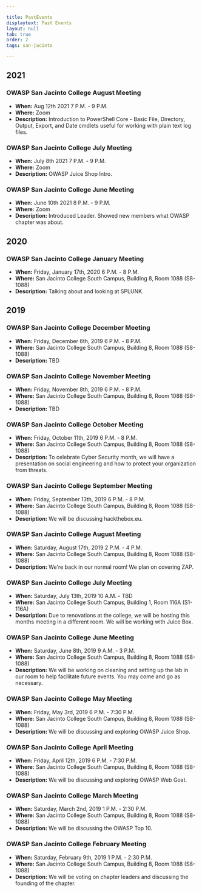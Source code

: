 ```yaml
---

title: PastEvents
displaytext: Past Events
layout: null
tab: true
order: 2
tags: san-jacinto

---
```


## 2021
### OWASP San Jacinto College August Meeting

- **When:** Aug 12th 2021 7 P.M. - 9 P.M.
- **Where:** Zoom
- **Description:** Introduction to PowerShell Core - Basic File, Directory, Output, Export, and Date cmdlets useful for working with plain text log files.
### OWASP San Jacinto College July Meeting

- **When:** July 8th 2021 7 P.M. - 9 P.M.
- **Where:** Zoom
- **Description:** OWASP Juice Shop Intro.

### OWASP San Jacinto College June Meeting

- **When:** June 10th 2021 8 P.M. - 9 P.M.
- **Where:** Zoom
- **Description:** Introduced Leader. Showed new members what OWASP chapter was about. 

## 2020

### OWASP San Jacinto College January Meeting

- **When:** Friday, January 17th, 2020  6 P.M. - 8 P.M. 
- **Where:** San Jacinto College South Campus, Building 8, Room 1088 (S8-1088)
- **Description:** Talking about and looking at SPLUNK.

## 2019

### OWASP San Jacinto College December Meeting

- **When:** Friday, December 6th, 2019  6 P.M. - 8 P.M. 
- **Where:** San Jacinto College South Campus, Building 8, Room 1088 (S8-1088)
- **Description:** TBD

### OWASP San Jacinto College November Meeting

- **When:** Friday, November 8th, 2019  6 P.M. - 8 P.M.
- **Where:** San Jacinto College South Campus, Building 8, Room 1088 (S8-1088)
- **Description:** TBD

### OWASP San Jacinto College October Meeting

- **When:** Friday, October 11th, 2019  6 P.M. - 8 P.M. 
- **Where:** San Jacinto College South Campus, Building 8, Room 1088 (S8-1088)
- **Description:** To celebrate Cyber Security month, we will have a presentation on social engineering and how to protect your organization from threats.

### OWASP San Jacinto College September Meeting

- **When:** Friday, September 13th, 2019  6 P.M. - 8 P.M. 
- **Where:** San Jacinto College South Campus, Building 8, Room 1088 (S8-1088)
- **Description:** We will be discussing hackthebox.eu.

### OWASP San Jacinto College August Meeting

- **When:** Saturday, August 17th, 2019  2 P.M. - 4 P.M.
- **Where:** San Jacinto College South Campus, Building 8, Room 1088 (S8-1088)
- **Description:** We're back in our normal room! We plan on covering ZAP.

### OWASP San Jacinto College July Meeting

- **When:** Saturday, July 13th, 2019 10 A.M. - TBD
- **Where:** San Jacinto College South Campus, Building 1, Room 116A (S1-116A)
- **Description:** Due to renovations at the college, we will be hosting this months meeting in a different room. We will be working with Juice Box.

### OWASP San Jacinto College June Meeting

- **When:** Saturday, June 8th, 2019 9 A.M. - 3 P.M. 
- **Where:** San Jacinto College South Campus, Building 8, Room 1088 (S8-1088)
- **Description:** We will be working on cleaning and setting up the lab in our room to help facilitate future events. You may come and go as necessary. 

### OWASP San Jacinto College May Meeting

- **When:** Friday, May 3rd, 2019 6 P.M. - 7:30 P.M.
- **Where:** San Jacinto College South Campus, Building 8, Room 1088 (S8-1088)
- **Description:** We will be discussing and exploring OWASP Juice Shop.

### OWASP San Jacinto College April Meeting

- **When:** Friday, April 12th, 2019 6 P.M. - 7:30 P.M.
- **Where:** San Jacinto College South Campus, Building 8, Room 1088 (S8-1088)
- **Description:** We will be discussing and exploring OWASP Web Goat.

### OWASP San Jacinto College March Meeting

- **When:** Saturday, March 2nd, 2019 1 P.M. - 2:30 P.M.
- **Where:** San Jacinto College South Campus, Building 8, Room 1088 (S8-1088)
- **Description:** We will be discussing the OWASP Top 10.

### OWASP San Jacinto College February Meeting

- **When:** Saturday, February 9th, 2019 1 P.M. - 2:30 P.M.
- **Where:** San Jacinto College South Campus, Building 8, Room 1088 (S8-1088)
- **Description:** We will be voting on chapter leaders and discussing the founding of the chapter.
